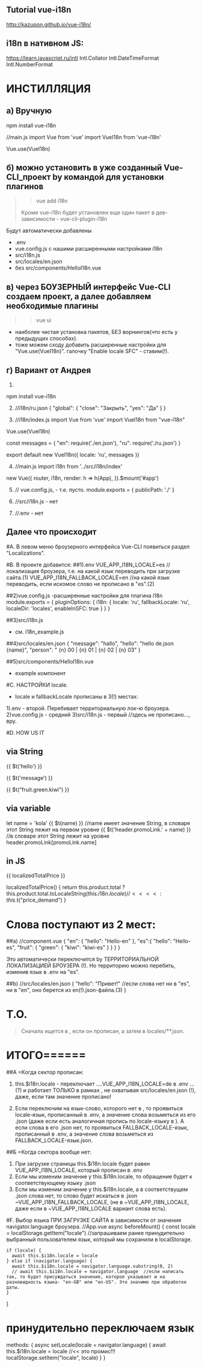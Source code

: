 ## Tutorial vue-i18n
http://kazupon.github.io/vue-i18n/

## i18n в нативном JS:
https://learn.javascript.ru/intl
Intl.Collator
Intl.DateTimeFormat
Intl.NumberFormat



# ИНСТИЛЛЯЦИЯ
## а) Вручную
npm install vue-i18n

//main.js
import Vue from 'vue'
import VueI18n from 'vue-i18n'

Vue.use(VueI18n)


## б) можно установить в уже созданный Vue-CLI_проект by командой для установки плагинов
>> vue add i18n
> 
> Кроме vue-i18n
> будет установлен еще один пакет в дев-зависимости - 
> vue-cli-plugin-i18n

Будут автоматически добавлены
- .env
- vue.config.js с нашими расширенными настройками i18n
- src/i18n.js
- src/locales/en.json
- без src/components/HelloI18n.vue


## в) через БОУЗЕРНЫЙ интерфейс Vue-CLI создаем проект, а далее добавляем необходимые плагины
>> vue ui
- наиболее чистая установка пакетов, БЕЗ ворнингов(что есть у предыдущих способах).
- тоже можем сходу добавить расширенные настройки для "Vue.use(VueI18n)".
галочку "Enable lоcale SFC" - ставим(!).


## г) Вариант от Андрея
1)
npm install vue-i18n

2) //i18n/ru.json
 {
   "global": {
   "close": "Закрыть",
   "yes": "Да"
    }
 }

3) //i18n/index.js
import Vue from 'vue'
import VueI18n from "vue-i18n"

Vue.use(VueI18n)

const messages = {
  "en": require('./en.json'),
  "ru": require('./ru.json')
}

export default new VueI18n({
  locale: 'ru',
  messages
})

4) //main.js
import i18n from '../src/i18n/index'

new Vue({
  router,
  i18n,
  render: h => h(App),
}).$mount('#app')

5) // vue.config.js, - т.е. пусто.
module.exports = {
   publicPath: './'
}

6) //src/i18n.js - нет
7) //.env -  нет


## Далее что происходит
#A.
В левом меню броузерного интерфейса Vue-CLI появиться раздел "Localizations".


#B. В проекте добавится:
##1).env
VUE_APP_I18N_LOCALE=es           //локализация броузера, т.е. на какой язык переводить при загрузке сайта.(1)
VUE_APP_I18N_FALLBACK_LOCALE=en  //на какой язык переводить, если искомое слово не прописано в "es".(2)


##2)vue.config.js 
-расширенные настройки для плагина i18n
module.exports = {
  pluginOptions: {
    i18n: {
      locale: 'ru',
      fallbackLocale: 'ru',
      localeDir: 'locales',
      enableInSFC: true
    }
  }
}

##3)src/i18n.js
- см. i18n_example.js


##4)src/locales/en.json
{
  "message": "hallo",
  "hello": "hello de.json  {name}",
  "person": " {n} 00 | {n} 01 | {n} 02 | {n} 03"
}


##5)src/components/HelloI18n.vue
- example компонент





#C. НАСТРОЙКИ locale.
- locale и fallbackLocale прописаны в 3(!) местах:

1).env            - второй.  Перебивает территориальную лок-ю броузера.
2)vue.config.js   - средний
3)src/i18n.js     - первый  //здесь не прописано..., вру.






#D. HOW US IT
## via String
<p>{{ $t('hello') }}</p>
<p>{{ $t('message') }}</p>
<p>{{ $t("fruit.green.kiwi") }}</p>


## via variable
let name = 'kola'
{{ $t(name) }}                         //name имеет значение String, в словаре этот String лежит на первом уровне 
{{ $t('header.promoLink.' + name) }}   //в словаре этот String лежит на уровне header.promoLink[promoLink.name]


## in JS
{{ localizedTotalPrice }}

localizedTotalPrice() {
      return this.product.total
        ? this.product.total.toLocaleString(this.$i18n.locale)     // <<<<
        : this.$t("price_demand")
}




# Слова поступают из 2 мест:
##a) //component.vue
<i18n>
{
  "en": {
    "hello": "Hello-en"
  },
  "es":{
    "hello": "Hello-es",
    "fruit": {
      "green": {
        "kiwi": "kiwi-es"
      }
    }
  }
}
</i18n>

Это автоматически переключится by ТЕРРИТОРИАЛЬНОЙ ЛОКАЛИЗАЦИЕЙ БРОУЗЕРА (!).
Но территорию можно перебить, изменив язык в .env на "es".



##b) //src/locales/en.json
{
  "hello": "Привет!"   //если слова нет ни в "es", ни в "en", оно берется из en(!).json-файла.(3)
}



# Т.О.
> Сначала ищется в <i18n>, если он прописан, а затем в locales/**.json.





# ИТОГО======

##А =Когда сектор <i18n> прописан:
1. this.$i18n.locale - переключает ....VUE_APP_I18N_LOCALE=de в .env ...(?)
и работает ТОЛЬКО в рамках <i18n>, не охватывая src/locales/en.json (!), даже, если там значение прописано!

2. Если переключим на язык-слово, которого нет в <i18n>, то проявиться locale-язык, прописанный в .env, 
а значение слова возьметься из его .json (даже если есть аналогичная пропись по locale-языку в <i18n>).
A если слова в его .json нет, то проявиться FALLBACK_LOCALE-язык, прописанный в .env, а значение слова возьметься из FALLBACK_LOCALE-язык.json.


##Б =Когда сектора <i18n> вообще нет:
1. При загрузке страницы this.$i18n.locale будет равен VUE_APP_I18N_LOCALE, который прописан в .env
2. Если мы изменим значение у this.$i18n.locale, то обращение будет к соответствующему языку .json
3. Если мы изменим значение у this.$i18n.locale, а в соответствущем .json слова нет, 
то слово будет искаться в .json ~VUE_APP_I18N_FALLBACK_LOCALE, (не в ~VUE_APP_I18N_LOCALE, даже если в ~VUE_APP_I18N_LOCALE вариант слова есть).





#F. Выбор языка ПРИ ЗАГРУЗКЕ САЙТА в зависимости от значения navigator.language броузера.
//App.vue
  async beforeMount() {
    const locale = localStorage.getItem("locale")  //запрашиваем ранее принудительно выбранный пользователем язык, который мы сохранили в localStorage.

    if (locale) {
      await this.$i18n.locale = locale
    } else if (navigator.language) {
      await this.$i18n.locale = navigator.language.substring(0, 2)
      // await this.$i18n.locale = navigator.language  //если написать так, то будет присуждаться значение, которое указывает и на разновидность языка- "en-GB" или "en-US". Это значимо при обработке даты.
    }
  }


# принудительно переключаем язык
methods: {
  async setLocale(locale = navigator.language) {
    await this.$i18n.locale = locale                 //<< это промис!!!  
    localStorage.setItem("locale", locale)
  }
}













